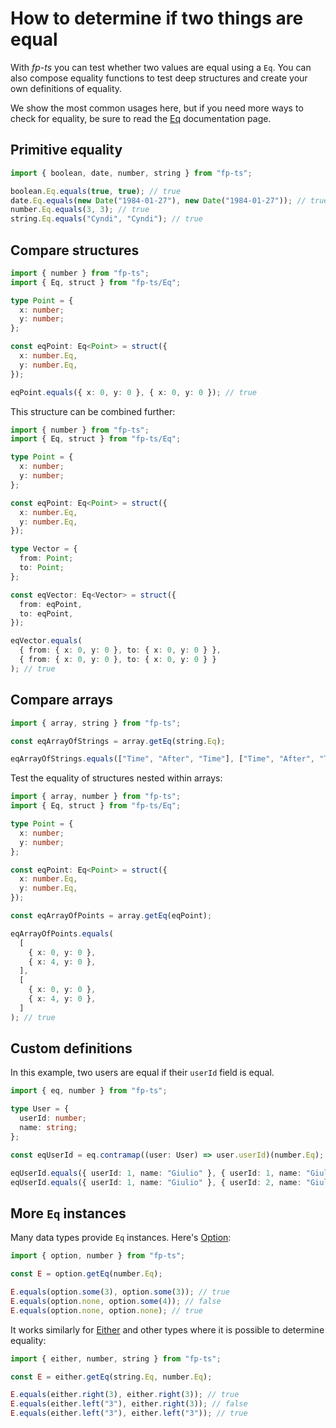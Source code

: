 # How to determine if two things are equal

With _fp-ts_ you can test whether two values are equal using a `Eq`. You can also compose equality functions to test deep structures and create your own definitions of equality.

We show the most common usages here, but if you need more ways to check for equality, be sure to read the [Eq](https://gcanti.github.io/fp-ts/modules/Eq.ts) documentation page.

## Primitive equality

```ts
import { boolean, date, number, string } from "fp-ts";

boolean.Eq.equals(true, true); // true
date.Eq.equals(new Date("1984-01-27"), new Date("1984-01-27")); // true
number.Eq.equals(3, 3); // true
string.Eq.equals("Cyndi", "Cyndi"); // true
```

## Compare structures

```ts
import { number } from "fp-ts";
import { Eq, struct } from "fp-ts/Eq";

type Point = {
  x: number;
  y: number;
};

const eqPoint: Eq<Point> = struct({
  x: number.Eq,
  y: number.Eq,
});

eqPoint.equals({ x: 0, y: 0 }, { x: 0, y: 0 }); // true
```

This structure can be combined further:

```ts
import { number } from "fp-ts";
import { Eq, struct } from "fp-ts/Eq";

type Point = {
  x: number;
  y: number;
};

const eqPoint: Eq<Point> = struct({
  x: number.Eq,
  y: number.Eq,
});

type Vector = {
  from: Point;
  to: Point;
};

const eqVector: Eq<Vector> = struct({
  from: eqPoint,
  to: eqPoint,
});

eqVector.equals(
  { from: { x: 0, y: 0 }, to: { x: 0, y: 0 } },
  { from: { x: 0, y: 0 }, to: { x: 0, y: 0 } }
); // true
```

## Compare arrays

```ts
import { array, string } from "fp-ts";

const eqArrayOfStrings = array.getEq(string.Eq);

eqArrayOfStrings.equals(["Time", "After", "Time"], ["Time", "After", "Time"]); // true
```

Test the equality of structures nested within arrays:

```ts
import { array, number } from "fp-ts";
import { Eq, struct } from "fp-ts/Eq";

type Point = {
  x: number;
  y: number;
};

const eqPoint: Eq<Point> = struct({
  x: number.Eq,
  y: number.Eq,
});

const eqArrayOfPoints = array.getEq(eqPoint);

eqArrayOfPoints.equals(
  [
    { x: 0, y: 0 },
    { x: 4, y: 0 },
  ],
  [
    { x: 0, y: 0 },
    { x: 4, y: 0 },
  ]
); // true
```

## Custom definitions

In this example, two users are equal if their `userId` field is equal.

```ts
import { eq, number } from "fp-ts";

type User = {
  userId: number;
  name: string;
};

const eqUserId = eq.contramap((user: User) => user.userId)(number.Eq);

eqUserId.equals({ userId: 1, name: "Giulio" }, { userId: 1, name: "Giulio Canti" }); // true
eqUserId.equals({ userId: 1, name: "Giulio" }, { userId: 2, name: "Giulio" }); // false
```

## More `Eq` instances

Many data types provide `Eq` instances. Here's [Option](https://gcanti.github.io/fp-ts/modules/Option.ts):

```ts
import { option, number } from "fp-ts";

const E = option.getEq(number.Eq);

E.equals(option.some(3), option.some(3)); // true
E.equals(option.none, option.some(4)); // false
E.equals(option.none, option.none); // true
```

It works similarly for [Either](https://gcanti.github.io/fp-ts/modules/Either.ts) and other types where it is possible to determine equality:

```ts
import { either, number, string } from "fp-ts";

const E = either.getEq(string.Eq, number.Eq);

E.equals(either.right(3), either.right(3)); // true
E.equals(either.left("3"), either.right(3)); // false
E.equals(either.left("3"), either.left("3")); // true
```
